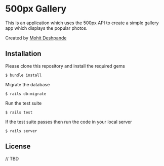 # 500px Gallery

This is an application which uses the 500px API to create 
a simple gallery app which displays the popular photos.

Created by [Mohit Deshpande](https://github.com/mohitDeshpande)

## Installation

Please clone this repository and install the required gems
```
$ bundle install
```

Migrate the database
```
$ rails db:migrate
```

Run the test suite 
```
$ rails test
```

If the test suite passes then run the code in your local server
```
$ rails server
```

## License
// TBD
